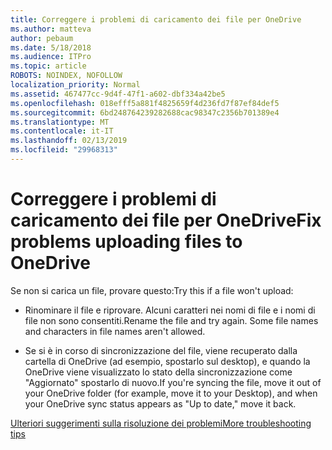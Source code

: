 ```yaml
---
title: Correggere i problemi di caricamento dei file per OneDrive
ms.author: matteva
author: pebaum
ms.date: 5/18/2018
ms.audience: ITPro
ms.topic: article
ROBOTS: NOINDEX, NOFOLLOW
localization_priority: Normal
ms.assetid: 467477cc-9d4f-47f1-a602-dbf334a42be5
ms.openlocfilehash: 018efff5a881f4825659f4d236fd7f87ef84def5
ms.sourcegitcommit: 6bd248764239282688cac98347c2356b701389e4
ms.translationtype: MT
ms.contentlocale: it-IT
ms.lasthandoff: 02/13/2019
ms.locfileid: "29968313"
---
```

# <a name="fix-problems-uploading-files-to-onedrive"></a><span data-ttu-id="52b15-102">Correggere i problemi di caricamento dei file per OneDrive</span><span class="sxs-lookup"><span data-stu-id="52b15-102">Fix problems uploading files to OneDrive</span></span>

<span data-ttu-id="52b15-103">Se non si carica un file, provare questo:</span><span class="sxs-lookup"><span data-stu-id="52b15-103">Try this if a file won't upload:</span></span>
  
- <span data-ttu-id="52b15-p101">Rinominare il file e riprovare. Alcuni caratteri nei nomi di file e i nomi di file non sono consentiti.</span><span class="sxs-lookup"><span data-stu-id="52b15-p101">Rename the file and try again. Some file names and characters in file names aren't allowed.</span></span> 
    
- <span data-ttu-id="52b15-106">Se si è in corso di sincronizzazione del file, viene recuperato dalla cartella di OneDrive (ad esempio, spostarlo sul desktop), e quando la OneDrive viene visualizzato lo stato della sincronizzazione come "Aggiornato" spostarlo di nuovo.</span><span class="sxs-lookup"><span data-stu-id="52b15-106">If you're syncing the file, move it out of your OneDrive folder (for example, move it to your Desktop), and when your OneDrive sync status appears as "Up to date," move it back.</span></span> 
    
[<span data-ttu-id="52b15-107">Ulteriori suggerimenti sulla risoluzione dei problemi</span><span class="sxs-lookup"><span data-stu-id="52b15-107">More troubleshooting tips</span></span>](https://go.microsoft.com/fwlink/?linkid=873155)
  

